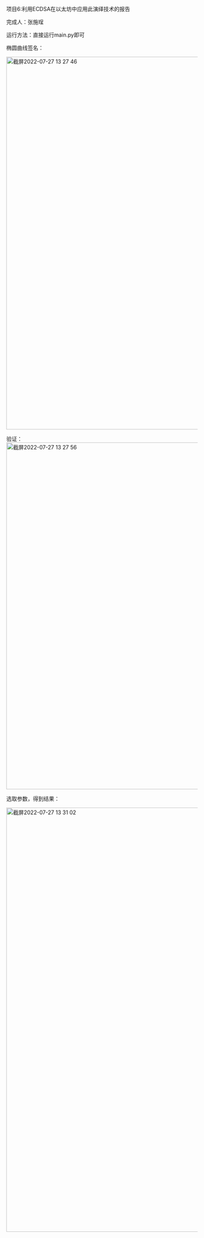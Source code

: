 项目6:利用ECDSA在以太坊中应用此演绎技术的报告 

完成人：张施珵

运行方法：直接运行main.py即可


椭圆曲线签名：

<img width="978" alt="截屏2022-07-27 13 27 46" src="https://user-images.githubusercontent.com/108727329/181168702-63848d9d-d849-4f40-a27b-14083f4ea44d.png">


验证：
<img width="910" alt="截屏2022-07-27 13 27 56" src="https://user-images.githubusercontent.com/108727329/181168709-5d52178d-d32d-4315-b8e5-ad69687904f8.png">

选取参数，得到结果：

<img width="1113" alt="截屏2022-07-27 13 31 02" src="https://user-images.githubusercontent.com/108727329/181168781-3a021d07-5a44-43e5-a052-33b40c8a2558.png">
